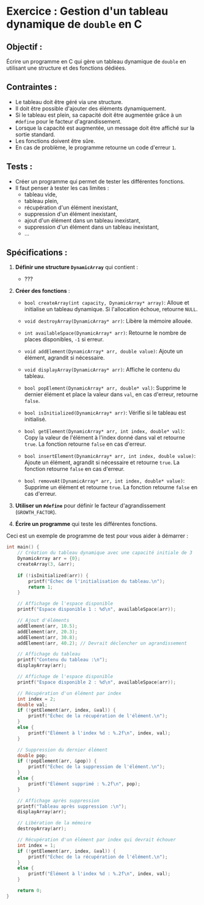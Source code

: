 # Exercice : Gestion d'un tableau dynamique de `double` en C

## Objectif :
Écrire un programme en C qui gère un tableau dynamique de `double` en utilisant une structure et des fonctions dédiées.

## Contraintes :
- Le tableau doit être géré via une structure.
- Il doit être possible d'ajouter des éléments dynamiquement.
- Si le tableau est plein, sa capacité doit être augmentée grâce à un `#define` pour le facteur d'agrandissement.
- Lorsque la capacité est augmentée, un message doit être affiché sur la sortie standard.
- Les fonctions doivent être sûre.
- En cas de problème, le programme retourne un code d'erreur `1`.

## Tests :
- Créer un programme qui permet de tester les différentes fonctions.
- Il faut penser à tester les cas limites :
  - tableau vide,
  - tableau plein,
  - récupération d'un élément inexistant,
  - suppression d'un élément inexistant,
  - ajout d'un élément dans un tableau inexistant,
  - suppression d'un élément dans un tableau inexistant,
  - ...


## Spécifications :

1. **Définir une structure `DynamicArray`** qui contient :
   - ???

2. **Créer des fonctions** :
   - `bool createArray(int capacity, DynamicArray* array)`: Alloue et initialise un tableau dynamique. Si l'allocation échoue, retourne `NULL`.
   - `void destroyArray(DynamicArray* arr)`: Libère la mémoire allouée.
   - `int availableSpace(DynamicArray* arr)`: Retourne le nombre de places disponibles, `-1` si erreur.
   - `void addElement(DynamicArray* arr, double value)`: Ajoute un élément, agrandit si nécessaire.
   - `void displayArray(DynamicArray* arr)`: Affiche le contenu du tableau.
   - `bool popElement(DynamicArray* arr, double* val)`: Supprime le dernier élément et place la valeur dans `val`, en cas d'erreur, retourne `false`.
   - `bool isInitialized(DynamicArray* arr)`: Vérifie si le tableau est initialisé.
   - `bool getElement(DynamicArray* arr, int index, double* val)`: Copy la valeur de l'élément à l'index donné dans val et retourne `true`. La fonction retourne `false` en cas d'erreur.

   - `bool insertElement(DynamicArray* arr, int index, double value)`: Ajoute un élément, agrandit si nécessaire et retourne `true`. La fonction retourne `false` en cas d'erreur.
   - `bool removeAt(DynamicArray* arr, int index, double* value)`: Supprime un élément et retourne `true`. La fonction retourne `false` en cas d'erreur.

3. **Utiliser un `#define`** pour définir le facteur d'agrandissement (`GROWTH_FACTOR`).
 
4. **Écrire un programme** qui teste les différentes fonctions.

Ceci est un exemple de programme de test pour vous aider à démarrer :

```c
int main() {
    // Création du tableau dynamique avec une capacité initiale de 3
    DynamicArray arr = {0};
    createArray(3, &arr);
    
    if (!isInitialized(arr)) {
        printf("Échec de l'initialisation du tableau.\n");
        return 1;
    }

    // Affichage de l'espace disponible
    printf("Espace disponible 1 : %d\n", availableSpace(arr));

    // Ajout d'éléments
    addElement(arr, 10.5);
    addElement(arr, 20.3);
    addElement(arr, 30.8);
    addElement(arr, 40.2); // Devrait déclencher un agrandissement

    // Affichage du tableau
    printf("Contenu du tableau :\n");
    displayArray(arr);

    // Affichage de l'espace disponible
    printf("Espace disponible 2 : %d\n", availableSpace(arr));

    // Récupération d'un élément par index
    int index = 2;
    double val;
    if (!getElement(arr, index, &val)) {
        printf("Échec de la récupération de l'élément.\n");
    }
    else {
        printf("Élément à l'index %d : %.2f\n", index, val);
    }

    // Suppression du dernier élément
    double pop;
    if (!popElement(arr, &pop)) {
        printf("Échec de la suppression de l'élément.\n");
    }
    else {
        printf("Élément supprimé : %.2f\n", pop);
    }

    // Affichage après suppression
    printf("Tableau après suppression :\n");
    displayArray(arr);

    // Libération de la mémoire
    destroyArray(arr);

    // Récupération d'un élément par index qui devrait échouer
    int index = 1;
    if (!getElement(arr, index, &val)) {
        printf("Échec de la récupération de l'élément.\n");
    }
    else {
        printf("Élément à l'index %d : %.2f\n", index, val);
    }

    return 0;
}
```
